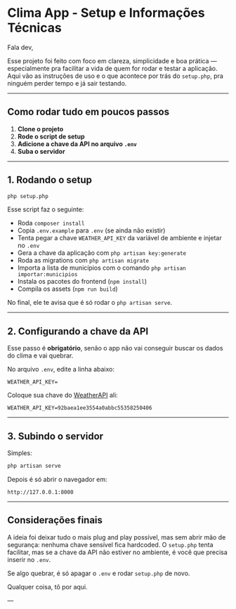 # Clima App - Setup e Informações Técnicas

Fala dev,

Esse projeto foi feito com foco em clareza, simplicidade e boa prática — especialmente pra facilitar a vida de quem for rodar e testar a aplicação. Aqui vão as instruções de uso e o que acontece por trás do `setup.php`, pra ninguém perder tempo e já sair testando.

---

## Como rodar tudo em poucos passos

1. **Clone o projeto**
2. **Rode o script de setup**
3. **Adicione a chave da API no arquivo `.env`**
4. **Suba o servidor**

---

## 1. Rodando o setup

```bash
php setup.php
```

Esse script faz o seguinte:

- Roda `composer install`
- Copia `.env.example` para `.env` (se ainda não existir)
- Tenta pegar a chave `WEATHER_API_KEY` da variável de ambiente e injetar no `.env`
- Gera a chave da aplicação com `php artisan key:generate`
- Roda as migrations com `php artisan migrate`
- Importa a lista de municípios com o comando `php artisan importar:municipios`
- Instala os pacotes do frontend (`npm install`)
- Compila os assets (`npm run build`)

No final, ele te avisa que é só rodar o `php artisan serve`.

---

## 2. Configurando a chave da API

Esse passo é **obrigatório**, senão o app não vai conseguir buscar os dados do clima e vai quebrar.

No arquivo `.env`, edite a linha abaixo:

```env
WEATHER_API_KEY=
```

Coloque sua chave do [WeatherAPI](https://www.weatherapi.com/) ali:

```env
WEATHER_API_KEY=92baea1ee3554a0abbc55358250406
```

---

## 3. Subindo o servidor

Simples:

```bash
php artisan serve
```

Depois é só abrir o navegador em:

```
http://127.0.0.1:8000
```

---

## Considerações finais

A ideia foi deixar tudo o mais plug and play possível, mas sem abrir mão de segurança: nenhuma chave sensível fica hardcoded. O `setup.php` tenta facilitar, mas se a chave da API não estiver no ambiente, é você que precisa inserir no `.env`.

Se algo quebrar, é só apagar o `.env` e rodar `setup.php` de novo.

Qualquer coisa, tô por aqui.

—